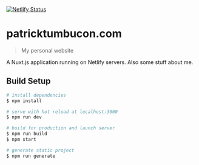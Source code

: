 [![Netlify Status](https://api.netlify.com/api/v1/badges/4ce3da1f-f89f-4b37-b1c9-34a7a75e7e84/deploy-status)](https://app.netlify.com/sites/patricktumbucon/deploys)
# patricktumbucon.com

> My personal website

A Nuxt.js application running on Netlify servers. Also some stuff about me.

## Build Setup

``` bash
# install dependencies
$ npm install

# serve with hot reload at localhost:3000
$ npm run dev

# build for production and launch server
$ npm run build
$ npm start

# generate static project
$ npm run generate
```
